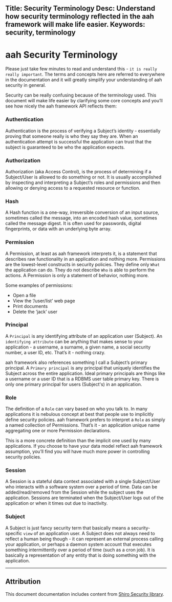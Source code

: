 Title: Security Terminology
Desc: Understand how security terminology reflected in the aah framework will make life easier.
Keywords: security, terminology
---
# aah Security Terminology

Please just take few minutes to read and understand this - `it is really really important`. The terms and concepts here are referred to everywhere in the documentation and it will greatly simplify your understanding of aah security in general.

Security can be really confusing because of the terminology used. This document will make life easier by clarifying some core concepts and you’ll see how nicely the aah framework API reflects them:


### Authentication

Authentication is the process of verifying a Subject’s identity - essentially proving that someone really is who they say they are. When an authentication attempt is successful the application can trust that the subject is guaranteed to be who the application expects.

### Authorization

Authorization (aka Access Control), is the process of determining if a Subject/User is allowed to do something or not. It is usually accomplished by inspecting and interpreting a Subject’s roles and permissions and then allowing or denying access to a requested resource or function.

### Hash

A Hash function is a one-way, irreversible conversion of an input source, sometimes called the message, into an encoded hash value, sometimes called the message digest. It is often used for passwords, digital fingerprints, or data with an underlying byte array.

### Permission
A Permission, at least as aah framework interprets it, is a statement that describes raw functionality in an application and nothing more. Permissions are the lowest-level constructs in security policies. They define only `What` the application can do. They do not describe `Who` is able to perform the actions. A Permission is only a statement of behavior, nothing more.

Some examples of permissions:

  * Open a file
  * View the ‘/user/list’ web page
  * Print documents
  * Delete the ‘jack’ user

### Principal

A `Principal` is any identifying attribute of an application user (Subject). An `identifying attribute` can be anything that makes sense to your application - a username, a surname, a given name, a social security number, a user ID, etc. That’s it - nothing crazy.

aah framework also references something I call a Subject’s primary principal. A `Primary principal` is any principal that uniquely identifies the Subject across the entire application. Ideal primary principals are things like a username or a user ID that is a RDBMS user table primary key. There is only one primary principal for users (Subject's) in an application.

### Role

The definition of a `Role` can vary based on who you talk to. In many applications it is nebulous concept at best that people use to implicitly define security policies. aah framework prefers to interpret a `Role` as simply a named collection of Permissions. That’s it - an application unique name aggregating one or more Permission declarations.

This is a more concrete definition than the implicit one used by many applications. If you choose to have your data model reflect aah framework assumption, you’ll find you will have much more power in controlling security policies.

### Session

A Session is a stateful data context associated with a single Subject/User who interacts with a software system over a period of time. Data can be added/read/removed from the Session while the subject uses the application. Sessions are terminated when the Subject/User logs out of the application or when it times out due to inactivity.

### Subject

A Subject is just fancy security term that basically means a security-specific `view` of an application user. A Subject does not always need to reflect a human being though - it can represent an external process calling your application, or perhaps a daemon system account that executes something intermittently over a period of time (such as a cron job). It is basically a representation of any entity that is doing something with the application.

----
## Attribution

This document documentation includes content from [Shiro Security library](https://shiro.apache.org).
